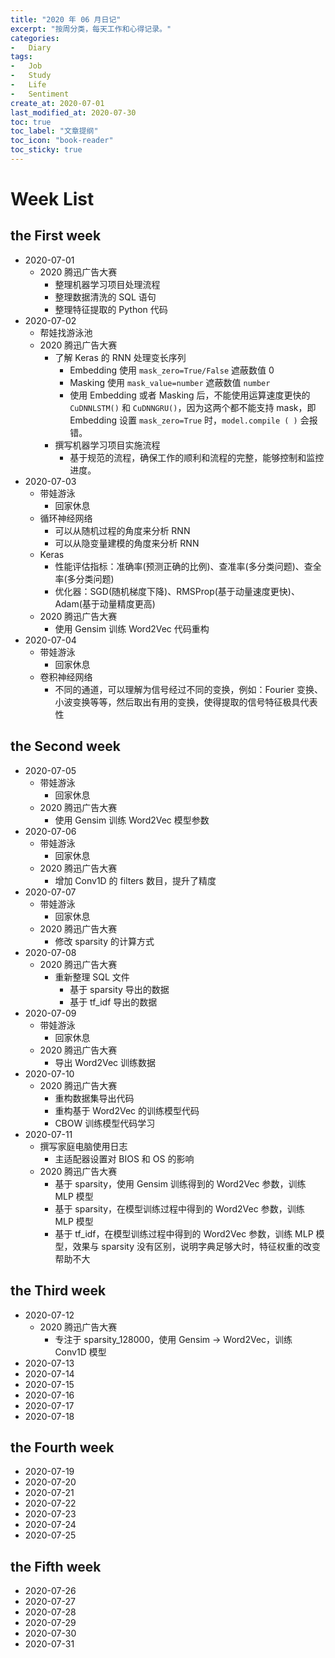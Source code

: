```yaml
---
title: "2020 年 06 月日记"
excerpt: "按周分类，每天工作和心得记录。"
categories:
-   Diary
tags:
-   Job
-   Study
-   Life
-   Sentiment
create_at: 2020-07-01
last_modified_at: 2020-07-30
toc: true
toc_label: "文章提纲"
toc_icon: "book-reader"
toc_sticky: true
---
```


# Week List

## the First week

-   2020-07-01
    -   2020 腾迅广告大赛
        -   整理机器学习项目处理流程
        -   整理数据清洗的 SQL 语句
        -   整理特征提取的 Python 代码
-   2020-07-02
    -   帮娃找游泳池
    -   2020 腾迅广告大赛
        -   了解 Keras 的 RNN 处理变长序列
            -   Embedding 使用 `mask_zero=True/False` 遮蔽数值 0
            -   Masking 使用 `mask_value=number` 遮蔽数值 `number`
            -   使用 Embedding 或者 Masking 后，不能使用运算速度更快的 `CuDNNLSTM()` 和 `CuDNNGRU()`，因为这两个都不能支持 mask，即 Embedding 设置 `mask_zero=True` 时，`model.compile ( )` 会报错。
        -   撰写机器学习项目实施流程
            -   基于规范的流程，确保工作的顺利和流程的完整，能够控制和监控进度。
-   2020-07-03
    -   带娃游泳
        -   回家休息
    -   循环神经网络
        -   可以从随机过程的角度来分析 RNN
        -   可以从隐变量建模的角度来分析 RNN
    -   Keras
        -   性能评估指标：准确率(预测正确的比例)、查准率(多分类问题)、查全率(多分类问题)
        -   优化器：SGD(随机梯度下降)、RMSProp(基于动量速度更快)、Adam(基于动量精度更高)
    -   2020 腾迅广告大赛
        -   使用 Gensim 训练 Word2Vec 代码重构
-   2020-07-04
    -   带娃游泳
        -   回家休息
    -   卷积神经网络
        -   不同的通道，可以理解为信号经过不同的变换，例如：Fourier 变换、小波变换等等，然后取出有用的变换，使得提取的信号特征极具代表性

## the Second week

-   2020-07-05
    -   带娃游泳
        -   回家休息
    -   2020 腾迅广告大赛
        -   使用 Gensim 训练 Word2Vec 模型参数
-   2020-07-06
    -   带娃游泳
        -   回家休息
    -   2020 腾迅广告大赛
        -   增加 Conv1D 的 filters 数目，提升了精度
-   2020-07-07
    -   带娃游泳
        -   回家休息
    -   2020 腾迅广告大赛
        -   修改 sparsity 的计算方式
-   2020-07-08
    -   2020 腾迅广告大赛
        -   重新整理 SQL 文件
            -   基于 sparsity 导出的数据
            -   基于 tf_idf 导出的数据
-   2020-07-09
    -   带娃游泳
        -   回家休息
    -   2020 腾迅广告大赛
        -   导出 Word2Vec 训练数据
-   2020-07-10
    -   2020 腾迅广告大赛
        -   重构数据集导出代码
        -   重构基于 Word2Vec 的训练模型代码
        -   CBOW 训练模型代码学习
-   2020-07-11
    -   撰写家庭电脑使用日志
        -   主适配器设置对 BIOS 和 OS 的影响
    -   2020 腾迅广告大赛
        -   基于 sparsity，使用 Gensim 训练得到的 Word2Vec 参数，训练 MLP 模型
        -   基于 sparsity，在模型训练过程中得到的 Word2Vec 参数，训练 MLP 模型
        -   基于 tf_idf，在模型训练过程中得到的 Word2Vec 参数，训练 MLP 模型，效果与 sparsity 没有区别，说明字典足够大时，特征权重的改变帮助不大

## the Third week

-   2020-07-12
    -   2020 腾迅广告大赛
        -   专注于 sparsity_128000，使用 Gensim → Word2Vec，训练 Conv1D 模型
-   2020-07-13
-   2020-07-14
-   2020-07-15
-   2020-07-16
-   2020-07-17
-   2020-07-18

## the Fourth week

-   2020-07-19
-   2020-07-20
-   2020-07-21
-   2020-07-22
-   2020-07-23
-   2020-07-24
-   2020-07-25

## the Fifth week

-   2020-07-26
-   2020-07-27
-   2020-07-28
-   2020-07-29
-   2020-07-30
-   2020-07-31
